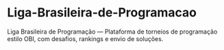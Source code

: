 # Liga-Brasileira-de-Programacao
Liga Brasileira de Programação — Plataforma de torneios de programação estilo OBI, com desafios, rankings e envio de soluções.
